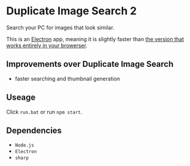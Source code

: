 # Duplicate Image Search 2
Search your PC for images that look similar.

This is an [Electron](https://www.electronjs.org/docs/latest/tutorial/tutorial-prerequisites) app, meaning it is slightly faster than [the version that works entirely in your browerser](https://github.com/joe1817/Duplicate-Image-Search).

## Improvements over Duplicate Image Search
- faster searching and thumbnail generation

## Useage
Click `run.bat` or run `npm start`.

## Dependencies
- `Node.js`
- `Electron`
- `sharp`